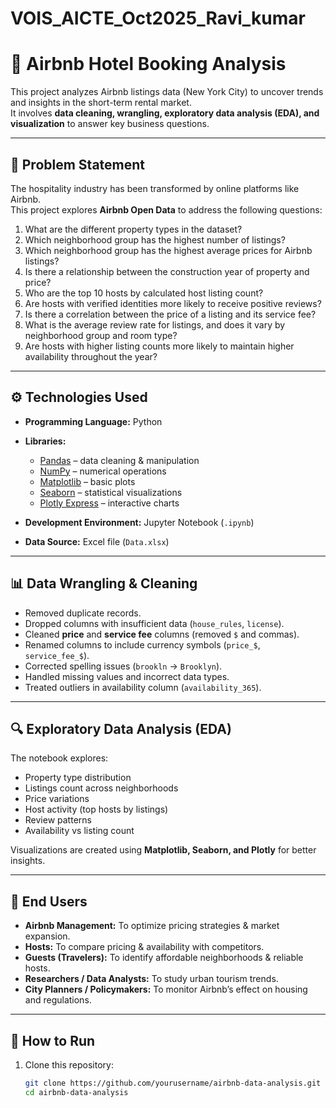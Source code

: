 # VOIS_AICTE_Oct2025_Ravi_kumar
# 🏨 Airbnb Hotel Booking Analysis

This project analyzes Airbnb listings data (New York City) to uncover trends and insights in the short-term rental market.  
It involves **data cleaning, wrangling, exploratory data analysis (EDA), and visualization** to answer key business questions.  

---

## 📌 Problem Statement
The hospitality industry has been transformed by online platforms like Airbnb.  
This project explores **Airbnb Open Data** to address the following questions:

1. What are the different property types in the dataset?  
2. Which neighborhood group has the highest number of listings?  
3. Which neighborhood group has the highest average prices for Airbnb listings?  
4. Is there a relationship between the construction year of property and price?  
5. Who are the top 10 hosts by calculated host listing count?  
6. Are hosts with verified identities more likely to receive positive reviews?  
7. Is there a correlation between the price of a listing and its service fee?  
8. What is the average review rate for listings, and does it vary by neighborhood group and room type?  
9. Are hosts with higher listing counts more likely to maintain higher availability throughout the year?  

---

## ⚙️ Technologies Used

- **Programming Language:** Python  
- **Libraries:**  
  - [Pandas](https://pandas.pydata.org/) – data cleaning & manipulation  
  - [NumPy](https://numpy.org/) – numerical operations  
  - [Matplotlib](https://matplotlib.org/) – basic plots  
  - [Seaborn](https://seaborn.pydata.org/) – statistical visualizations  
  - [Plotly Express](https://plotly.com/python/plotly-express/) – interactive charts  

- **Development Environment:** Jupyter Notebook (`.ipynb`)  
- **Data Source:** Excel file (`Data.xlsx`)  

---

## 📊 Data Wrangling & Cleaning

- Removed duplicate records.  
- Dropped columns with insufficient data (`house_rules`, `license`).  
- Cleaned **price** and **service fee** columns (removed `$` and commas).  
- Renamed columns to include currency symbols (`price_$`, `service_fee_$`).  
- Corrected spelling issues (`brookln` → `Brooklyn`).  
- Handled missing values and incorrect data types.  
- Treated outliers in availability column (`availability_365`).  

---

## 🔍 Exploratory Data Analysis (EDA)

The notebook explores:  
- Property type distribution  
- Listings count across neighborhoods  
- Price variations  
- Host activity (top hosts by listings)  
- Review patterns  
- Availability vs listing count  

Visualizations are created using **Matplotlib, Seaborn, and Plotly** for better insights.  

---

## 👥 End Users

- **Airbnb Management:** To optimize pricing strategies & market expansion.  
- **Hosts:** To compare pricing & availability with competitors.  
- **Guests (Travelers):** To identify affordable neighborhoods & reliable hosts.  
- **Researchers / Data Analysts:** To study urban tourism trends.  
- **City Planners / Policymakers:** To monitor Airbnb’s effect on housing and regulations.  

---

## 🚀 How to Run

1. Clone this repository:
   ```bash
   git clone https://github.com/yourusername/airbnb-data-analysis.git
   cd airbnb-data-analysis
